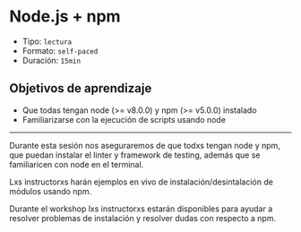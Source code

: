 # Node.js + npm

* Tipo: `lectura`
* Formato: `self-paced`
* Duración: `15min`

## Objetivos de aprendizaje

* Que todas tengan node (>= v8.0.0) y npm (>= v5.0.0) instalado
* Familiarizarse con la ejecución de scripts usando node

***

Durante esta sesión nos aseguraremos de que todxs tengan node y npm, que puedan
instalar el linter y framework de testing, además que se familiaricen con node
en el terminal.

Lxs instructorxs harán ejemplos en vivo de instalación/desintalación de módulos
usando npm.

Durante el workshop lxs instructorxs estarán disponibles para ayudar a resolver
problemas de instalación y resolver dudas con respecto a npm.
